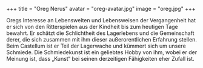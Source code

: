 +++
title = "Oreg Nerus"
avatar = "oreg-avatar.jpg"
image = "oreg.jpg"
+++

Oregs Interesse an Lebenswelten und Lebensweisen der Vergangenheit hat er sich von den Ritterspielen aus der Kindheit bis zum heutigen Tage bewahrt. Er schätzt die Schlichtheit des Lagerlebens und die Gemeinschaft derer, die sich zusammen mit ihm dieser außerorentlichen Erfahrung stellen. Beim Castellum ist er Teil der Lagerwache und kümmert sich um unsere Schmiede. Die Schmiedekunst ist ein geliebtes Hobby von ihm, wobei er der Meinung ist, dass „Kunst“ bei seinen derzeitigen Fähigkeiten eher Zufall ist.